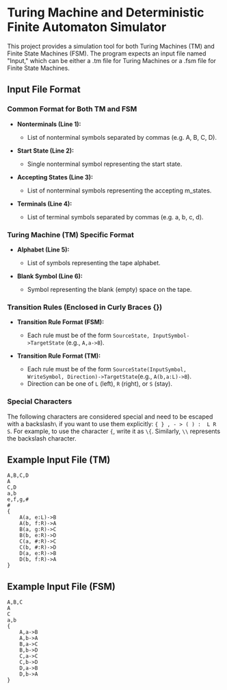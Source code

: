 # Turing Machine and Deterministic Finite Automaton Simulator

This project provides a simulation tool for both Turing Machines (TM) and Finite State Machines (FSM). 
The program expects an input file named "Input," which can be either a .tm file for Turing Machines or a
.fsm file for Finite State Machines.

## Input File Format

### Common Format for Both TM and FSM

- **Nonterminals (Line 1):**
    - List of nonterminal symbols separated by commas (e.g. A, B, C, D).

- **Start State (Line 2):**
    - Single nonterminal symbol representing the start state.

- **Accepting States (Line 3):**
    - List of nonterminal symbols representing the accepting m_states.

- **Terminals (Line 4):**
    - List of terminal symbols separated by commas (e.g. a, b, c, d).

### Turing Machine (TM) Specific Format

- **Alphabet (Line 5):**
    - List of symbols representing the tape alphabet.

- **Blank Symbol (Line 6):**
    - Symbol representing the blank (empty) space on the tape.

### Transition Rules (Enclosed in Curly Braces {})

- **Transition Rule Format (FSM):**
    - Each rule must be of the form `SourceState, InputSymbol->TargetState` (e.g., `A,a->B`).

- **Transition Rule Format (TM):**
    - Each rule must be of the form `SourceState(InputSymbol, WriteSymbol, Direction)->TargetState`(e.g., `A(b,a:L)->B`).
    - Direction can be one of `L` (left), `R` (right), or `S` (stay).

### Special Characters

The following characters are considered special and need to be escaped with a backslash`\` if you want to use
them explicitly: `{ } , - > ( ) :  L R S`. For example, to use the character `{`, write it as `\{`. Similarly, `\\`
represents the backslash character.

## Example Input File (TM)

```plaintext
A,B,C,D
A
C,D
a,b
e,f,g,#
#
{
    A(a, e:L)->B
    A(b, f:R)->A
    B(a, g:R)->C
    B(b, e:R)->D
    C(a, #:R)->C
    C(b, #:R)->D
    D(a, e:R)->B
    D(b, f:R)->A
}
```

## Example Input File (FSM)

```plaintext
A,B,C
A
C
a,b
{
    A,a->B
    A,b->A
    B,a->C
    B,b->D
    C,a->C
    C,b->D
    D,a->B
    D,b->A
}
```